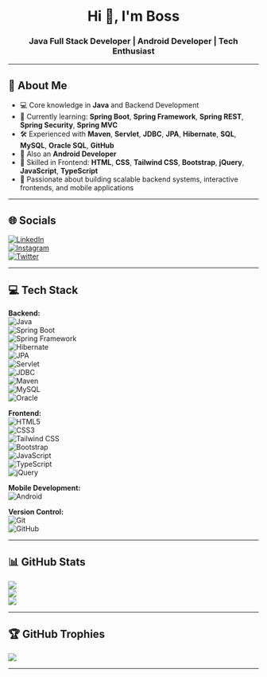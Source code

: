 <h1 align="center">Hi 👋, I'm Boss</h1>
<h3 align="center">Java Full Stack Developer | Android Developer | Tech Enthusiast</h3>

---

## 🚀 About Me  
- 💻 Core knowledge in **Java** and Backend Development  
- 🌱 Currently learning: **Spring Boot**, **Spring Framework**, **Spring REST**, **Spring Security**, **Spring MVC**  
- 🛠 Experienced with **Maven**, **Servlet**, **JDBC**, **JPA**, **Hibernate**, **SQL**, **MySQL**, **Oracle SQL**, **GitHub**  
- 📱 Also an **Android Developer**  
- 🎨 Skilled in Frontend: **HTML**, **CSS**, **Tailwind CSS**, **Bootstrap**, **jQuery**, **JavaScript**, **TypeScript**  
- 🎯 Passionate about building scalable backend systems, interactive frontends, and mobile applications  

---

## 🌐 Socials  
[![LinkedIn](https://img.shields.io/badge/LinkedIn-%230077B5.svg?logo=linkedin&logoColor=white)](https://linkedin.com/in/yourprofile)  
[![Instagram](https://img.shields.io/badge/Instagram-%23E4405F.svg?logo=Instagram&logoColor=white)](https://instagram.com/yourprofile)  
[![Twitter](https://img.shields.io/badge/Twitter-%231DA1F2.svg?logo=Twitter&logoColor=white)](https://twitter.com/yourprofile)  

---

## 💻 Tech Stack  

**Backend:**  
![Java](https://img.shields.io/badge/Java-%23ED8B00.svg?logo=openjdk&logoColor=white)  
![Spring Boot](https://img.shields.io/badge/Spring%20Boot-%236DB33F.svg?logo=springboot&logoColor=white)  
![Spring Framework](https://img.shields.io/badge/Spring-%236DB33F.svg?logo=spring&logoColor=white)  
![Hibernate](https://img.shields.io/badge/Hibernate-%235C4C3F.svg?logo=hibernate&logoColor=white)  
![JPA](https://img.shields.io/badge/JPA-%2300f.svg?logoColor=white)  
![Servlet](https://img.shields.io/badge/Servlet-%2300f.svg?logoColor=white)  
![JDBC](https://img.shields.io/badge/JDBC-%2300f.svg?logoColor=white)  
![Maven](https://img.shields.io/badge/Maven-%23C71A36.svg?logo=apache-maven&logoColor=white)  
![MySQL](https://img.shields.io/badge/MySQL-%2300f.svg?logo=mysql&logoColor=white)  
![Oracle](https://img.shields.io/badge/Oracle-F80000?logo=oracle&logoColor=white)  

**Frontend:**  
![HTML5](https://img.shields.io/badge/HTML5-%23E34F26.svg?logo=html5&logoColor=white)  
![CSS3](https://img.shields.io/badge/CSS3-%231572B6.svg?logo=css3&logoColor=white)  
![Tailwind CSS](https://img.shields.io/badge/Tailwind_CSS-%2338B2AC.svg?logo=tailwind-css&logoColor=white)  
![Bootstrap](https://img.shields.io/badge/Bootstrap-%23563D7C.svg?logo=bootstrap&logoColor=white)  
![JavaScript](https://img.shields.io/badge/JavaScript-%23323330.svg?logo=javascript&logoColor=%23F7DF1E)  
![TypeScript](https://img.shields.io/badge/TypeScript-%23007ACC.svg?logo=typescript&logoColor=white)  
![jQuery](https://img.shields.io/badge/jQuery-%230769AD.svg?logo=jquery&logoColor=white)  

**Mobile Development:**  
![Android](https://img.shields.io/badge/Android-%233DDC84.svg?logo=android&logoColor=white)  

**Version Control:**  
![Git](https://img.shields.io/badge/Git-%23F05033.svg?logo=git&logoColor=white)  
![GitHub](https://img.shields.io/badge/GitHub-%23121011.svg?logo=github&logoColor=white)  

---

## 📊 GitHub Stats  
![](https://github-readme-stats.vercel.app/api?username=YourUserName&theme=dark&hide_border=false&include_all_commits=true&count_private=true)  
![](https://github-readme-streak-stats.herokuapp.com/?user=YourUserName&theme=dark&hide_border=false)  
![](https://github-readme-stats.vercel.app/api/top-langs/?username=YourUserName&theme=dark&hide_border=false&layout=compact)  

---

## 🏆 GitHub Trophies  
![](https://github-profile-trophy.vercel.app/?username=YourUserName&theme=darkhub&no-frame=false&no-bg=false&margin-w=4)  

---

